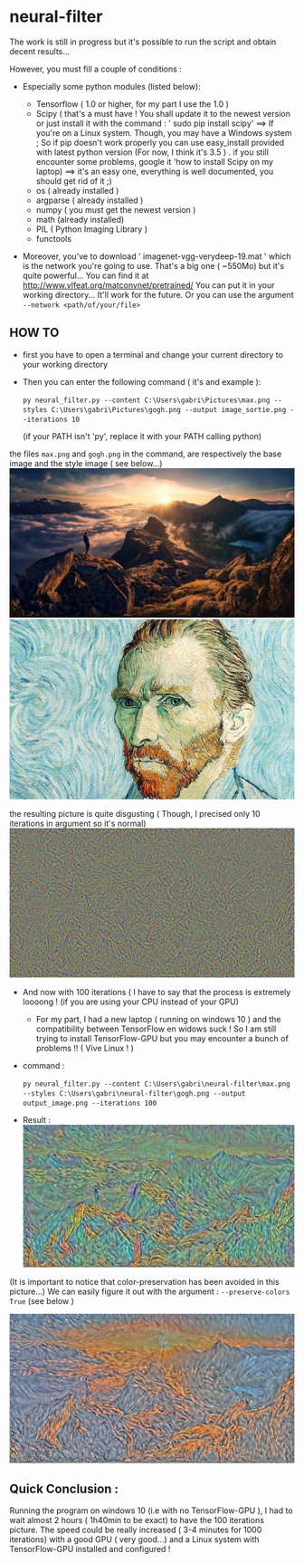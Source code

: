 # neural-filter

The work is still in progress but it's possible to run the script and obtain decent results...

However, you must fill a couple of conditions : 
  - Especially some python modules (listed below):
      * Tensorflow ( 1.0 or higher, for my part I use the 1.0 )
      * Scipy ( that's a must have ! You shall update it to the newest version or just install it with the command : ' sudo pip install          scipy' ==> If you're on a Linux system. Though, you may have a Windows system ; So if pip doesn't work properly you can use easy_install provided with latest python version (For now, I think it's 3.5 ) . if you still encounter some problems, google it 'how to install Scipy on my laptop) ==> it's an easy one, everything is well documented, you should get rid of it ;)
      * os ( already installed )
      * argparse ( already installed )  
      * numpy ( you must get the newest version )
      * math (already installed)
      * PIL ( Python Imaging Library ) 
      * functools
      
  - Moreover, you've to download ' imagenet-vgg-verydeep-19.mat ' which is the network you're going to use. That's a big one ( ~550Mo) but it's quite powerful... You can find it at http://www.vlfeat.org/matconvnet/pretrained/
  You can put it in your working directory... It'll work for the future. Or you can use the argument `--network <path/of/your/file>`
  
  
  ## HOW TO 
  
  * first you have to open a terminal and change your current directory to your working directory 
  * Then you can enter the following command ( it's and example ):
  
    `py neural_filter.py --content C:\Users\gabri\Pictures\max.png --styles C:\Users\gabri\Pictures\gogh.png --output image_sortie.png --iterations 10`
  
     (if your PATH isn't 'py', replace it with your PATH calling python) 
     
the files `max.png` and `gogh.png` in the command, are respectively the base image and the style image ( see below...)
![base_image](Pictures/max.png)
![style_image](Pictures/gogh.png)

the resulting picture is quite disgusting ( Though, I precised only 10 iterations in argument so it's normal)
![output_image](Pictures/image_sortie.png)


* And now with 100 iterations ( I have to say that the process is extremely loooong ! (if you are using your CPU instead of your GPU)
  - For my part, I had a new laptop ( running on windows 10 ) and the compatibility between TensorFlow en widows suck ! So I am still   trying to install TensorFlow-GPU but you may encounter a bunch of problems !! ( Vive Linux ! )
  
* command :

  `py neural_filter.py --content C:\Users\gabri\neural-filter\max.png --styles C:\Users\gabri\neural-filter\gogh.png --output output_image.png --iterations 100`
  
* Result : 
![output_image](Pictures/100iterations.png)

(It is important to notice that color-preservation has been avoided in this picture...)
We can easily figure it out with the argument : `--preserve-colors True` (see below )

![output_image_with_colors](Pictures/final_with_colors.png)

## Quick Conclusion :

Running the program on windows 10 (i.e with no TensorFlow-GPU ), I had to wait almost 2 hours ( 1h40min to be exact) to have the 100 iterations picture.
The speed could be really increased ( 3-4 minutes for 1000 iterations) with a good GPU ( very good...) and a Linux system with TensorFlow-GPU installed and configured !
